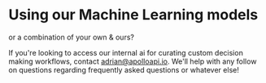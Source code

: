 # Using our Machine Learning models

or a combination of your own & ours?

If you're looking to access our internal ai for curating custom decision making workflows, contact adrian@apolloapi.io. We'll
help with any follow on questions regarding frequently asked questions or whatever else!
